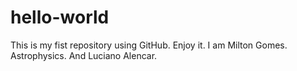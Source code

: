 # hello-world
This is my fist repository using GitHub. Enjoy it. 
I am Milton Gomes. Astrophysics. 
And Luciano Alencar.
